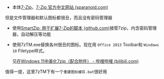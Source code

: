 - 本体[7-Zip](https://www.7-zip.org/)，[7-Zip 官方中文网站 (sparanoid.com)](https://sparanoid.com/lab/7z/)

但是文件管理器和默认图标都很丑，而且没有密码管理器

- 使用[SmartZip: 用于扩展7-Zip的脚本 (github.com)](https://github.com/vvyoko/SmartZip?tab=readme-ov-file)接管7zip，内含密码管理器，自动解压等功能

- 使用7zTM.exe替换各州很丑的图标。现在用 `Office 2013` Toolbar和 `Windows 10` Filetype样式。

    见[在Windows 11中美化7zip（配合附件） - 哔哩哔哩 (bilibili.com)](https://www.bilibili.com/read/cv17117975/)

值得一提，这里7zTM下有一个`重建图标缓存.bat`很好用